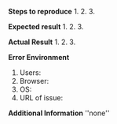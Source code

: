 **Steps to reproduce**
1.
2.
3.

**Expected result**
1.
2.
3.

**Actual Result**
1.
2.
3.

**Error Environment**
1. Users:
2. Browser:
3. OS:
4. URL of issue:

**Additional Information**
''none''
